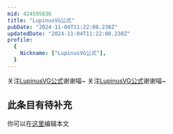 ```yaml
---
mid: 424595836
title: "LupinusVG公式"
pubDate: "2024-11-04T11:22:08.238Z"
updatedDate: "2024-11-04T11:22:08.238Z"
profile:
  {
    Nickname: ["LupinusVG公式"],
  }
---
```


关注[LupinusVG公式](https://space.bilibili.com/424595836)谢谢喵~ 关注[LupinusVG公式](https://space.bilibili.com/424595836)谢谢喵~

## 此条目有待补充
你可以在[这里](https://github.com/Yuhanawa/VTuber.ICU/edit/master/src/content/v/LupinusVG公式/index.md)编辑本文
